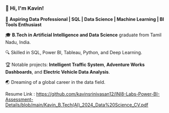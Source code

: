 ### 👋 Hi, I'm Kavin!  
🌟 **Aspiring Data Professional | SQL | Data Science | Machine Learning | BI Tools Enthusiast**  

🎓 **B.Tech in Artificial Intelligence and Data Science** graduate from Tamil Nadu, India.  

🔍 Skilled in SQL, Power BI, Tableau, Python, and Deep Learning.  

🏆 Notable projects: **Intelligent Traffic System**, **Adventure Works Dashboards**, and **Electric Vehicle Data Analysis**.  

🌏 Dreaming of a global career in the data field.  

Resume Link : https://github.com/kavinsrinivasan12/INI8-Labs-Power-BI-Assessment-Details/blob/main/Kavin_B.Tech(AI)_2024_Data%20Science_CV.pdf
<!---
kavinsrinivasan12/kavinsrinivasan12 is a ✨ special ✨ repository because its `README.md` (this file) appears on your GitHub profile.
You can click the Preview link to take a look at your changes.
--->
